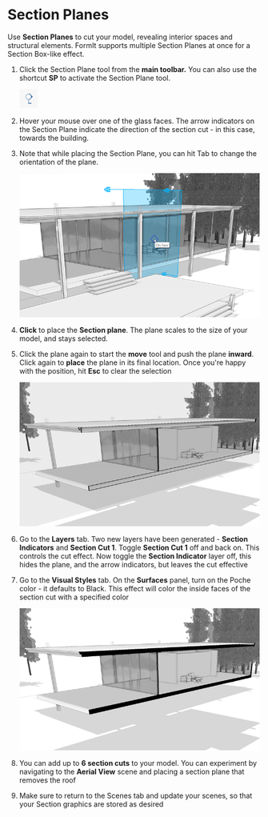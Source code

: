 # Section Planes

Use **Section Planes** to cut your model, revealing interior spaces and structural elements. FormIt supports multiple Section Planes at once for a Section Box-like effect. 

1. Click the Section Plane tool from the **main toolbar.** You can also use the shortcut **SP** to activate the Section Plane tool.

   ![](../.gitbook/assets/sectionicon.png)

2. Hover your mouse over one of the glass faces. The arrow indicators on the Section Plane indicate the direction of the section cut - in this case, towards the building.
3. Note that while placing the Section Plane, you can hit Tab to change the orientation of the plane.

   ![](../.gitbook/assets/sectiontemp.png)

4. **Click** to place the **Section plane**. The plane scales to the size of your model, and stays selected.
5. Click the plane again to start the **move** tool and push the plane **inward**. Click again to **place** the plane in its final location. Once you're happy with the position, hit **Esc** to clear the selection

   ![](../.gitbook/assets/section_1.png)

6. Go to the **Layers** tab. Two new layers have been generated - **Section Indicators** and **Section Cut 1**. Toggle **Section Cut 1** off and back on. This controls the cut effect. Now toggle the **Section Indicator** layer off, this hides the plane, and the arrow indicators, but leaves the cut effective
7. Go to the **Visual Styles** tab. On the **Surfaces** panel, turn on the Poche color - it defaults to Black. This effect will color the inside faces of the section cut with a specified color

   ![](../.gitbook/assets/section_2.png)

8. You can add up to **6 section cuts** to your model. You can experiment by navigating to the **Aerial View** scene and placing a section plane that removes the roof
9. Make sure to return to the Scenes tab and update your scenes, so that your Section graphics are stored as desired

